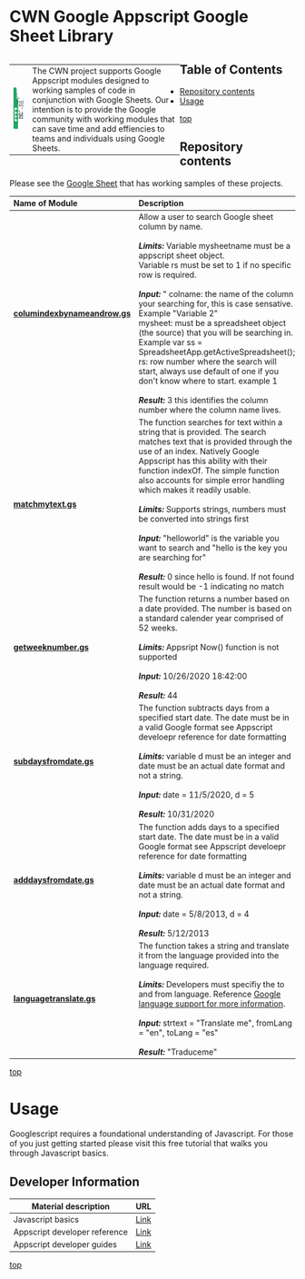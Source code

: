 # <a name="top">CWN Google Appscript Google Sheet Library</a> 

<table style="width: 300px; float: left;" border="0" border-spacing:="0" border-collapse= "collapse" cellspacing="0">
<tbody>
  <tr>
    <td>
      <p align="Left"> <img src="./images/google-sheets-logo.png" width="195" height="75"> </p></td>
    <td>The CWN project supports Google Appscript modules designed to working samples of code in conjunction with Google Sheets.  Our intention is to provide the Google community with working modules that can save time and add effiencies to teams and individuals using Google Sheets.</td>
 </tr>
</tbody>
</table>

## Table of Contents

- [Repository contents](#repository-contents)
- [Usage](#usage)


[top](#top)

## Repository contents

Please see the [Google Sheet](https://docs.google.com/spreadsheets/d/1F_uhD4xFrUvJz38mkVfs90m-3nAfeSe17zF_rXk3DNw/edit#gid=0) that has working samples of these projects.  

| Name of Module | Description | 
| :-------- | :----------- | 
| [**columindexbynameandrow.gs**](https://github.com/cwnit/toolkits/blob/master/collections/googleappscript/google_sheets/columindexbynameandrow.gs) | Allow a user to search Google sheet column by name. <br> <br> *__Limits:__* Variable mysheetname must be a appscript sheet object.  <br> Variable rs must be set to 1 if no specific row is required.   <br><br> *__Input:__* "  colname:  the name of the column your searching for, this is case sensative.  Example "Variable 2" <br>  mysheet:  must be a spreadsheet object (the source) that you will be searching in.  Example var ss = SpreadsheetApp.getActiveSpreadsheet(); <br> rs:  row number where the search will start, always use default of one if you don't know where to start.  example 1  <br> <br> *__Result:__*  3 this identifies the column number where the column name lives. |
| [**matchmytext.gs**](https://github.com/cwnit/toolkits/blob/master/collections/googleappscript/google_sheets/matchtext.gs) | The function searches for text within a string that is provided. The search matches text that is provided through the use of an index.  Natively Google Appscript has this ability with their function indexOf.  The simple function also accounts for simple error handling which makes it readily usable. <br> <br> *__Limits:__*  Supports strings, numbers must be converted into strings first   <br><br> *__Input:__* "helloworld" is the variable you want to search and "hello is the key you are searching for"  <br> <br> *__Result:__*  0 since hello is found.  If not found result would be -1 indicating no match | 
| [**getweeknumber.gs**](https://github.com/cwnit/toolkits/blob/master/collections/googleappscript/google_sheets/getweeknumber.gs) | The function returns a number based on a date provided.  The number is based on a standard calender year comprised of 52 weeks. <br> <br>  *__Limits:__*  Appsript Now() function is not supported   <br><br> *__Input:__* 10/26/2020 18:42:00 <br> <br> *__Result:__* 44 |
| [**subdaysfromdate.gs**](https://github.com/cwnit/toolkits/blob/master/collections/googleappscript/google_sheets/subdaysfromdate.gs) | The function subtracts days from a specified start date.  The date must be in a valid Google format see Appscript develoepr reference for date formatting <br> <br>  *__Limits:__*  variable d must be an integer and date must be an actual date format and not a string.  <br><br> *__Input:__* date = 11/5/2020, d = 5 <br> <br> *__Result:__* 10/31/2020 |
| [**adddaysfromdate.gs**](https://github.com/cwnit/toolkits/blob/master/collections/googleappscript/google_sheets/adddaysfromdate.gs) | The function adds days to a specified start date.  The date must be in a valid Google format see Appscript develoepr reference for date formatting <br> <br>  *__Limits:__*  variable d must be an integer and date must be an actual date format and not a string.  <br><br> *__Input:__* date = 5/8/2013, d = 4 <br> <br> *__Result:__* 5/12/2013|
| [**languagetranslate.gs**](https://github.com/cwnit/toolkits/blob/master/collections/googleappscript/google_sheets/languagetranslate.gs) | The function takes a string and translate it from the language provided into the language required.  <br> <br>  *__Limits:__*  Developers must specifiy the to and from language.  Reference [Google language support for more information](https://cloud.google.com/translate/docs/languages).  <br><br> *__Input:__* strtext = "Translate me", fromLang = "en", toLang = "es" <br> <br> *__Result:__* "Traduceme" |

[top](#top)


# Usage
Googlescript requires a foundational understanding of Javascript.  For those of you just getting started please visit this free tutorial that walks you through Javascript basics.

## Developer Information ##
| Material description | URL |
| ---------- | ------------ |
| Javascript basics | [Link](https://www.w3schools.com/js/DEFAULT.asp) |
| Appscript developer reference | [Link](https://developers.google.com/apps-script/reference/) |
| Appscript developer guides | [Link](https://developers.google.com/google-ads/scripts/docs/your-first-script) |



[top](#top)
